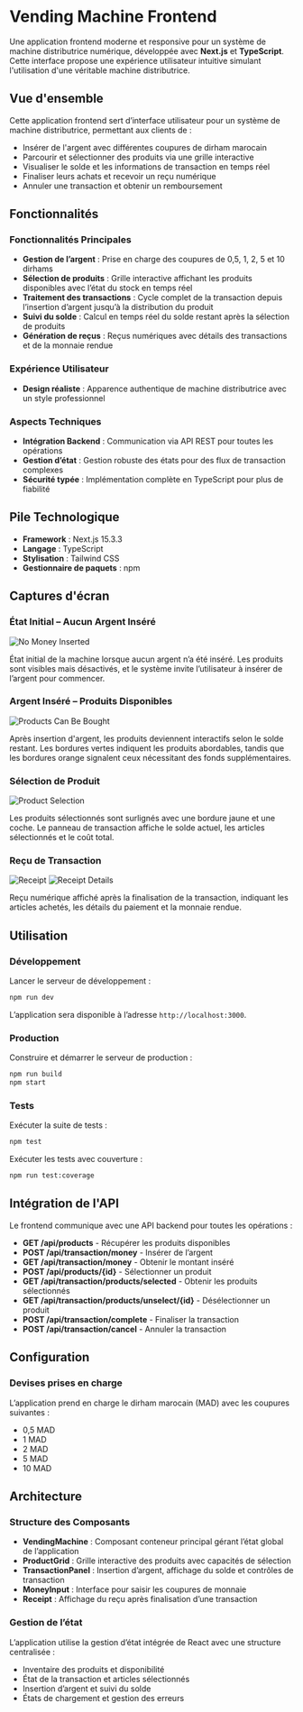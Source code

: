 # Vending Machine Frontend

Une application frontend moderne et responsive pour un système de machine distributrice numérique, développée avec **Next.js** et **TypeScript**. Cette interface propose une expérience utilisateur intuitive simulant l'utilisation d'une véritable machine distributrice.

## Vue d'ensemble

Cette application frontend sert d’interface utilisateur pour un système de machine distributrice, permettant aux clients de :

* Insérer de l'argent avec différentes coupures de dirham marocain
* Parcourir et sélectionner des produits via une grille interactive
* Visualiser le solde et les informations de transaction en temps réel
* Finaliser leurs achats et recevoir un reçu numérique
* Annuler une transaction et obtenir un remboursement

## Fonctionnalités

### Fonctionnalités Principales

* **Gestion de l’argent** : Prise en charge des coupures de 0,5, 1, 2, 5 et 10 dirhams
* **Sélection de produits** : Grille interactive affichant les produits disponibles avec l’état du stock en temps réel
* **Traitement des transactions** : Cycle complet de la transaction depuis l’insertion d’argent jusqu’à la distribution du produit
* **Suivi du solde** : Calcul en temps réel du solde restant après la sélection de produits
* **Génération de reçus** : Reçus numériques avec détails des transactions et de la monnaie rendue

### Expérience Utilisateur

* **Design réaliste** : Apparence authentique de machine distributrice avec un style professionnel

### Aspects Techniques

* **Intégration Backend** : Communication via API REST pour toutes les opérations
* **Gestion d’état** : Gestion robuste des états pour des flux de transaction complexes
* **Sécurité typée** : Implémentation complète en TypeScript pour plus de fiabilité

## Pile Technologique

* **Framework** : Next.js 15.3.3
* **Langage** : TypeScript
* **Stylisation** : Tailwind CSS
* **Gestionnaire de paquets** : npm

## Captures d'écran

### État Initial – Aucun Argent Inséré

![No Money Inserted](screenshots/no_money_inserted.png)

État initial de la machine lorsque aucun argent n’a été inséré. Les produits sont visibles mais désactivés, et le système invite l’utilisateur à insérer de l’argent pour commencer.

### Argent Inséré – Produits Disponibles

![Products Can Be Bought](screenshots/can_be_bought.png)

Après insertion d'argent, les produits deviennent interactifs selon le solde restant. Les bordures vertes indiquent les produits abordables, tandis que les bordures orange signalent ceux nécessitant des fonds supplémentaires.

### Sélection de Produit

![Product Selection](screenshots/select_product.png)

Les produits sélectionnés sont surlignés avec une bordure jaune et une coche. Le panneau de transaction affiche le solde actuel, les articles sélectionnés et le coût total.

### Reçu de Transaction

![Receipt](screenshots/receipt.png) ![Receipt Details](screenshots/receipt2.png)

Reçu numérique affiché après la finalisation de la transaction, indiquant les articles achetés, les détails du paiement et la monnaie rendue.

## Utilisation

### Développement

Lancer le serveur de développement :

```bash
npm run dev
```

L’application sera disponible à l’adresse `http://localhost:3000`.

### Production

Construire et démarrer le serveur de production :

```bash
npm run build
npm start
```

### Tests

Exécuter la suite de tests :

```bash
npm test
```

Exécuter les tests avec couverture :

```bash
npm run test:coverage
```

## Intégration de l'API

Le frontend communique avec une API backend pour toutes les opérations :

* **GET /api/products** - Récupérer les produits disponibles
* **POST /api/transaction/money** - Insérer de l’argent
* **GET /api/transaction/money** - Obtenir le montant inséré
* **POST /api/products/{id}** - Sélectionner un produit
* **GET /api/transaction/products/selected** - Obtenir les produits sélectionnés
* **GET /api/transaction/products/unselect/{id}** - Désélectionner un produit
* **POST /api/transaction/complete** - Finaliser la transaction
* **POST /api/transaction/cancel** - Annuler la transaction

## Configuration

### Devises prises en charge

L’application prend en charge le dirham marocain (MAD) avec les coupures suivantes :

* 0,5 MAD
* 1 MAD
* 2 MAD
* 5 MAD
* 10 MAD

## Architecture

### Structure des Composants

* **VendingMachine** : Composant conteneur principal gérant l’état global de l’application
* **ProductGrid** : Grille interactive des produits avec capacités de sélection
* **TransactionPanel** : Insertion d’argent, affichage du solde et contrôles de transaction
* **MoneyInput** : Interface pour saisir les coupures de monnaie
* **Receipt** : Affichage du reçu après finalisation d’une transaction

### Gestion de l’état

L’application utilise la gestion d’état intégrée de React avec une structure centralisée :

* Inventaire des produits et disponibilité
* État de la transaction et articles sélectionnés
* Insertion d’argent et suivi du solde
* États de chargement et gestion des erreurs
